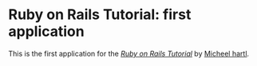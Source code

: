 # Ruby on Rails Tutorial: first application

This is the first application for the
[*Ruby on Rails Tutorial*](http://railstutorial.org/)
by [Micheel hartl](http://michaelhartl.com/).
